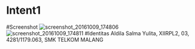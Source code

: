 # Intent1
#Screenshot
![screenshot_20161009_174806](https://cloud.githubusercontent.com/assets/22114844/19219937/575fbf9e-8dac-11e6-960e-9a7c44e11adc.png)
![screenshot_20161009_174811](https://cloud.githubusercontent.com/assets/22114844/19219936/5725fda4-8dac-11e6-9f24-f4c033745e79.png)
#Identitas
Aldila Salma Yulita, XIIRPL2, 03, 4281/1179.063, SMK TELKOM MALANG
